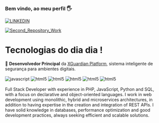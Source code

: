 ### Bem vindo, ao meu perfil 🖐️

[![LINKEDIN](https://img.shields.io/badge/LinkedIn-0077B5?style=for-the-badge&logo=linkedin&logoColor=white)](https://www.linkedin.com/in/adrianoangioletto/)

[![Second_Repository_Work](https://img.shields.io/badge/🚀_Second_Repository_Work-0066CC?style=for-the-badge&logo=github&logoColor=white)](https://github.com/angiolettoxmartsolutions)
#

# Tecnologias do dia dia !

🚀 **Desenvolvedor Principal** da [XGuardian Platform](https://shield.xguardianplatform.io/), sistema inteligente de segurança para ambientes digitais.


<div style="display: inline_block">
     <img align="center" alt="javascript" src="https://img.shields.io/badge/JavaScript-F7DF1E?style=for-the-badge&logo=javascript&logoColor=black"/>
    <img align="center" alt="html5" src="https://img.shields.io/badge/HTML-239120?style=for-the-badge&logo=html5&logoColor=white"/>
    <img align="center" alt="html5" src="https://img.shields.io/badge/CSS-239120?&style=for-the-badge&logo=css3&logoColor=white"/>
    <img align="center" alt="html5" src="https://img.shields.io/badge/PHP-777BB4?style=for-the-badge&logo=php&logoColor=white"/>
    <img align="center" alt="html5" src="https://img.shields.io/badge/Python-14354C?style=for-the-badge&logo=python&logoColor=white"/>
    <img align="center" alt="html5" 
    <img align="center" alt="html5" src="https://img.shields.io/badge/React_Native-20232A?style=for-the-badge&logo=react&logoColor=61DAFB"/>






</div>
<br>
Full Stack Developer with experience in PHP, JavaScript, Python and SQL, with a focus on declarative and object-oriented languages. I work in web development using monolithic, hybrid and microservices architectures, in addition to having expertise in the creation and integration of REST APIs. I have solid knowledge in databases, performance optimization and good development practices, always seeking efficient and scalable solutions.
